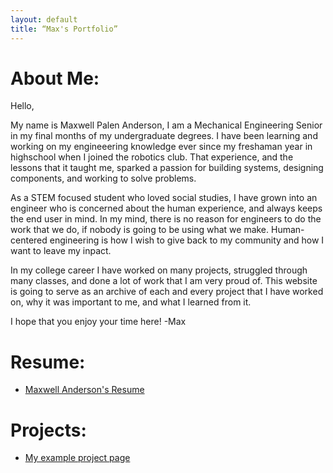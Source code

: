 ```yaml
---
layout: default
title: “Max's Portfolio”
---
```


# About Me:

Hello,

My name is Maxwell Palen Anderson, I am a Mechanical Engineering Senior in my final months of my undergraduate degrees. I have been learning and working on my engineeering knowledge ever since my freshaman year in highschool when I joined the robotics club. That experience, and the lessons that it taught me, sparked a passion for building systems, designing components, and working to solve problems.

As a STEM focused student who loved social studies, I have grown into an engineer who is concerned about the human experience, and always keeps the end user in mind. In my mind, there is no reason for engineers to do the work that we do, if nobody is going to be using what we make. Human-centered engineering is how I wish to give back to my community and how I want to leave my inpact.

In my college career I have worked on many projects, struggled through many classes, and done a lot of work that I am very proud of. This website is going to serve as an archive of each and every project that I have worked on, why it was important to me, and what I learned from it. 

I hope that you enjoy your time here!
-Max

# Resume:

* [Maxwell Anderson's Resume](resume.html)

# Projects:

* [My example project page](./projects/projectExample.html)
